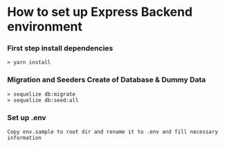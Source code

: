 # How to set up Express Backend environment

### First step install dependencies ###
```
> yarn install 
```

### Migration and Seeders Create of Database & Dummy Data ###
```
> sequelize db:migrate
> sequelize db:seed:all
```
### Set up .env ###
```
Copy env.sample to root dir and rename it to .env and fill necessary information 
```

